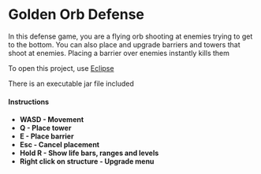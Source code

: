 <h1>Golden Orb Defense</h1>

In this defense game, you are a flying orb shooting at enemies trying to get to the bottom. You can also place and upgrade barriers and towers that shoot at enemies. Placing a barrier over enemies instantly kills them 

To open this project, use <a href="https://eclipse.org/">Eclipse</a>

There is an executable jar file included

<h4>Instructions<h4>
<ul>
  <li>WASD - Movement</li>
  <li>Q - Place tower</li>
  <li>E - Place barrier</li>
  <li>Esc - Cancel placement</li>
  <li>Hold R - Show life bars, ranges and levels</li>
  <li>Right click on structure - Upgrade menu</li>
</ul>
